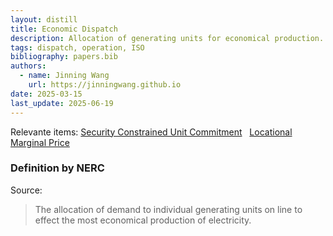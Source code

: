 ```yaml
---
layout: distill
title: Economic Dispatch
description: Allocation of generating units for economical production.
tags: dispatch, operation, ISO
bibliography: papers.bib
authors:
  - name: Jinning Wang
    url: https://jinningwang.github.io
date: 2025-03-15
last_update: 2025-06-19
---
```


Relevante items: [Security Constrained Unit Commitment](/wiki/security-constrained-unit-commitment) &nbsp; [Locational Marginal Price](/wiki/locational-marginal-price)

### Definition by NERC

Source: <d-cite key="nerc2024glossary"></d-cite>

> The allocation of demand to individual generating units on line to effect the most economical production of electricity.
